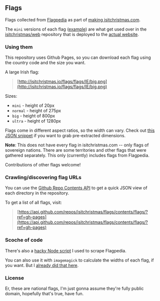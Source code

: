 ## Flags

Flags collected from [Flagpedia](http://flagpedia.net/) as part of [making isitchristmas.com](https://konklone.com/post/isitchristmas-dot-com-2012).

The `mini` versions of each flag ([example](https://github.com/isitchristmas/flags/blob/master/AD/mini.png)) are what get used over in the [isitchristmas/web](https://github.com/isitchristmas/web) repository that is deployed to the [actual website](https://isitchristmas.com).

### Using them

This repository uses Github Pages, so you can download each flag using the country code and the size you want.

A large Irish flag:

> [http://isitchristmas.io/flags/flags/IE/big.png](http://isitchristmas.io/flags/flags/IE/big.png)

Sizes:

* `mini` - height of 20px
* `normal` - height of 275px
* `big` - height of 800px
* `ultra` - height of 1280px

Flags come in different aspect ratios, so the width can vary. Check out [this JSON snippet](https://github.com/isitchristmas/web/blob/master/public/js/christmas.js#L237) if you want to grab pre-extracted dimensions.

**Note**: This does not have every flag in isitchristmas.com -- only flags of sovereign nations. There are some territories and other flags that were gathered separately. This only (currently) includes flags from Flagpedia.

Contributions of other flags welcome!

### Crawling/discovering flag URLs

You can use the [Github Repo Contents API](http://developer.github.com/v3/repos/contents/) to get a quick JSON view of each directory in the repository.

To get a list of all flags, visit:

> [https://api.github.com/repos/isitchristmas/flags/contents/flags/?ref=gh-pages](https://api.github.com/repos/isitchristmas/flags/contents/flags/?ref=gh-pages)


### Scoche of code

There's also a [hacky Node script](https://github.com/isitchristmas/flags/blob/master/flagpedia.js) I used to scrape Flagpedia.

You can also use it with `imagemagick` to calculate the widths of each flag, if you want. But I [already did that here](https://github.com/isitchristmas/web/blob/master/public/js/christmas.js#L237).

### License

Er, these are national flags, I'm just gonna assume they're fully public domain, hopefully that's true, have fun.